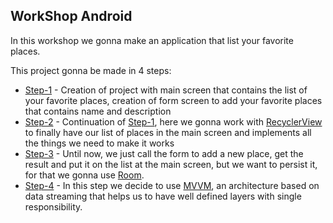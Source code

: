 ## WorkShop Android

In this workshop we gonna make an application that list your favorite places.

This project gonna be made in 4 steps:
 - [Step-1](https://gjithub.compack.io/v/roubertedgar/workshoptw/tree/step-1) - Creation of project with main screen that contains the list of your favorite places, creation of form screen to add your favorite places that contains name and description
 - [Step-2](https://github.com/roubertedgar/workshoptw/tree/step-2) - Continuation of [Step-1](https://github.com/roubertedgar/workshoptw/tree/step-1), here we gonna work with [RecyclerView](https://developer.android.com/guide/topics/ui/layout/recyclerview) to finally have our list of places in the main screen and implements all the things we need to make it works 
 - [Step-3](https://github.com/roubertedgar/workshoptw/tree/step-3) - Until now, we just call the form to add a new place, get the result and put it on the list at the main screen, but we want to persist it, for that we gonna use [Room](https://developer.android.com/topic/libraries/architecture/room). 
 - [Step-4](https://github.com/roubertedgar/workshoptw/tree/step-4) - In this step we decide to use [MVVM](https://medium.com/upday-devs/android-architecture-patterns-part-3-model-view-viewmodel-e7eeee76b73b), an architecture based on data streaming that helps us to have well defined layers with single responsibility.
<!--stackedit_data:
eyJoaXN0b3J5IjpbNjQwMjU0NjQ5LC0xODcyMDk2NDgzLDE4MT
MxNDA3NjMsMTc5NzQ5NDM1NCwxODEzMTQwNzYzLDE3OTc0OTQz
NTQsMTgxMzE0MDc2MywxNzk3NDk0MzU0LDE4MTMxNDA3NjMsMT
c5NzQ5NDM1NCw0MzM4Nzk3NF19
-->